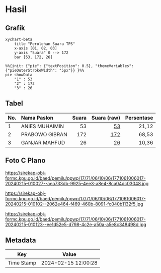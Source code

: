 # Hasil

## Grafik

```mermaid
xychart-beta
    title "Perolehan Suara TPS"
    x-axis [01, 02, 03]
    y-axis "Suara" 0 --> 172
    bar [53, 172, 26]
```

```mermaid
%%{init: {"pie": {"textPosition": 0.5}, "themeVariables": {"pieOuterStrokeWidth": "5px"}} }%%
pie showData
    "1" : 53
    "2" : 172
    "3" : 26
```

## Tabel

| No. | Nama Paslon    | Suara | Suara (raw) | Persentase |
|:--- |:-------------- | -----:| -----------:| ----------:|
| 1   | ANIES MUHAIMIN | 53    | [53][p-1]   | 21,12      |
| 2   | PRABOWO GIBRAN | 172   | [172][p-2]  | 68,53      |
| 3   | GANJAR MAHFUD  | 26    | [26][p-3]   | 10,36      |


[p-1]: https://github.com/gigit-pemilu/pemilu-2024-17-bengkulu/blob/main/pilpres/hitung-suara/sub/17-bengkulu/sub/71-kota-bengkulu/sub/06-ratu-agung/sub/1006-sawah-lebar/sub/017-tps/sub/paslon-1.txt
[p-2]: https://github.com/gigit-pemilu/pemilu-2024-17-bengkulu/blob/main/pilpres/hitung-suara/sub/17-bengkulu/sub/71-kota-bengkulu/sub/06-ratu-agung/sub/1006-sawah-lebar/sub/017-tps/sub/paslon-2.txt
[p-3]: https://github.com/gigit-pemilu/pemilu-2024-17-bengkulu/blob/main/pilpres/hitung-suara/sub/17-bengkulu/sub/71-kota-bengkulu/sub/06-ratu-agung/sub/1006-sawah-lebar/sub/017-tps/sub/paslon-3.txt

## Foto C Plano

https://sirekap-obj-formc.kpu.go.id/baed/pemilu/ppwp/17/71/06/10/06/1771061006017-20240215-010027--aea733db-9925-4ee3-a8e4-8ca04dc03048.jpg

https://sirekap-obj-formc.kpu.go.id/baed/pemilu/ppwp/17/71/06/10/06/1771061006017-20240215-010102--2062e464-f469-460b-8091-fc040b1132f5.jpg

https://sirekap-obj-formc.kpu.go.id/baed/pemilu/ppwp/17/71/06/10/06/1771061006017-20240215-010123--ee1d52e5-d798-4c2e-a50a-a5e8c348498d.jpg


## Metadata

| Key        | Value               |
| ---------- | ------------------- |
| Time Stamp | 2024-02-15 12:00:28 |




